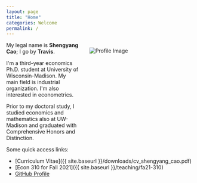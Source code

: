 ```yaml
---
layout: page
title: "Home"
categories: Welcome
permalink: /
---
```


<html>
  <body>
    <style>
      @media only screen and (max-width: 767px) {
        .attributes {
          margin: 35px 35px 35px 35px;
          float: center;
          height: auto;
          width: auto;
        }
      }
      @media only screen and (min-width: 768px) {
        .attributes {
          margin: 15px 1px 1px 30px;
          float: right;
          height: 280px;
          width: 280px;
        }
      }
    </style>
    <div class="attributes">
      <img alt="Profile Image"
        src="{{ site.baseurl }}/assets/images/avatar.jpg">
    </div>
  </body>
</html>

My legal name is **Shengyang Cao**; I go by **Travis**.

I'm a third-year economics Ph.D. student at University of Wisconsin-Madison. My main field is industrial organization. I'm also interested in econometrics.

Prior to my doctoral study, I studied economics and mathematics also at UW-Madison and graduated with Comprehensive Honors and Distinction.

Some quick access links:

* [Curriculum Vitae]({{ site.baseurl }}/downloads/cv_shengyang_cao.pdf)
* [Econ 310 for Fall 2021]({{ site.baseurl }}/teaching/fa21-310)
* [GitHub Profile](https://github.com/scaotravis/)

